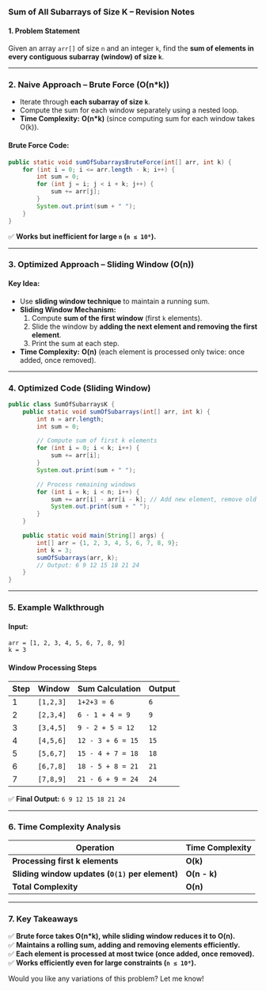 ### **Sum of All Subarrays of Size K – Revision Notes**

#### **1. Problem Statement**

Given an array `arr[]` of size `n` and an integer `k`, find the **sum of elements in every contiguous subarray (window) of size `k`**.

---

### **2. Naive Approach – Brute Force (O(n*k))**

- Iterate through **each subarray of size `k`**.
- Compute the sum for each window separately using a nested loop.
- **Time Complexity:** **O(n*k)** (since computing sum for each window takes O(k)).

#### **Brute Force Code:**

```java
public static void sumOfSubarraysBruteForce(int[] arr, int k) {
    for (int i = 0; i <= arr.length - k; i++) {
        int sum = 0;
        for (int j = i; j < i + k; j++) {
            sum += arr[j];
        }
        System.out.print(sum + " ");
    }
}
```

✅ **Works but inefficient for large `n` (`n ≤ 10⁶`).**

---

### **3. Optimized Approach – Sliding Window (O(n))**

#### **Key Idea:**

- Use **sliding window technique** to maintain a running sum.
- **Sliding Window Mechanism:**
    1. Compute **sum of the first window** (first `k` elements).
    2. Slide the window by **adding the next element and removing the first element**.
    3. Print the sum at each step.
- **Time Complexity:** **O(n)** (each element is processed only twice: once added, once removed).

---

### **4. Optimized Code (Sliding Window)**

```java
public class SumOfSubarraysK {
    public static void sumOfSubarrays(int[] arr, int k) {
        int n = arr.length;
        int sum = 0;

        // Compute sum of first k elements
        for (int i = 0; i < k; i++) {
            sum += arr[i];
        }
        System.out.print(sum + " ");

        // Process remaining windows
        for (int i = k; i < n; i++) {
            sum += arr[i] - arr[i - k]; // Add new element, remove old element
            System.out.print(sum + " ");
        }
    }

    public static void main(String[] args) {
        int[] arr = {1, 2, 3, 4, 5, 6, 7, 8, 9};
        int k = 3;
        sumOfSubarrays(arr, k);
        // Output: 6 9 12 15 18 21 24
    }
}
```

---

### **5. Example Walkthrough**

#### **Input:**

```plaintext
arr = [1, 2, 3, 4, 5, 6, 7, 8, 9]
k = 3
```

#### **Window Processing Steps**

|Step|Window|Sum Calculation|Output|
|---|---|---|---|
|1|`[1,2,3]`|`1+2+3 = 6`|`6`|
|2|`[2,3,4]`|`6 - 1 + 4 = 9`|`9`|
|3|`[3,4,5]`|`9 - 2 + 5 = 12`|`12`|
|4|`[4,5,6]`|`12 - 3 + 6 = 15`|`15`|
|5|`[5,6,7]`|`15 - 4 + 7 = 18`|`18`|
|6|`[6,7,8]`|`18 - 5 + 8 = 21`|`21`|
|7|`[7,8,9]`|`21 - 6 + 9 = 24`|`24`|

✅ **Final Output:** `6 9 12 15 18 21 24`

---

### **6. Time Complexity Analysis**

|**Operation**|**Time Complexity**|
|---|---|
|**Processing first k elements**|**O(k)**|
|**Sliding window updates (`O(1)` per element)**|**O(n - k)**|
|**Total Complexity**|**O(n)**|

---

### **7. Key Takeaways**

✅ **Brute force takes O(n*k), while sliding window reduces it to O(n).**  
✅ **Maintains a rolling sum, adding and removing elements efficiently.**  
✅ **Each element is processed at most twice (once added, once removed).**  
✅ **Works efficiently even for large constraints (`n ≤ 10⁶`).**

Would you like any variations of this problem? Let me know!